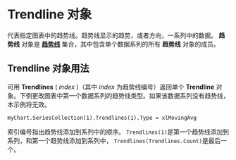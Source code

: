 
# Trendline 对象

代表指定图表中的趋势线。趋势线显示的趋势，或者方向，一系列中的数据。 **趋势线** 对象是 **[趋势线](4b12461a-65a2-c535-e98d-ff68ffa5919c.md)** 集合，其中包含单个数据系列的所有 **趋势线** 对象的成员。


## Trendline 对象用法

可用  **Trendlines** ( _index_ )（其中 _index_ 为趋势线编号）返回单个 **Trendline** 对象。下例更改图表中第一个数据系列的趋势线类型。如果该数据系列没有趋势线，本示例将无效。


```
myChart.SeriesCollection(1).Trendlines(1).Type = xlMovingAvg
```

索引编号指出趋势线添加到系列中的顺序。 `Trendlines(1)`是第一个趋势线添加到系列，和第一个趋势线添加到系列中，  `Trendlines(Trendlines.Count)`是最后一个。


